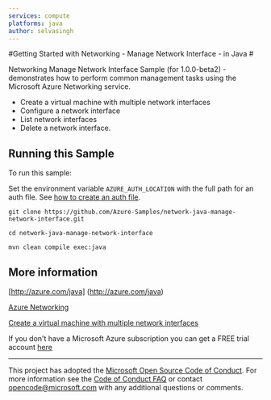 ```yaml
---
services: compute
platforms: java
author: selvasingh
---
```


#Getting Started with Networking - Manage Network Interface - in Java #

Networking Manage Network Interface Sample (for 1.0.0-beta2) - demonstrates how to perform common management tasks using the Microsoft Azure Networking service.


- Create a virtual machine with multiple network interfaces
- Configure a network interface
- List network interfaces
- Delete a network interface.
 

## Running this Sample ##

To run this sample:

Set the environment variable `AZURE_AUTH_LOCATION` with the full path for an auth file. See [how to create an auth file](https://github.com/Azure/azure-sdk-for-java/blob/master/AUTH.md).

    git clone https://github.com/Azure-Samples/network-java-manage-network-interface.git

    cd network-java-manage-network-interface

    mvn clean compile exec:java

## More information ##

[http://azure.com/java] (http://azure.com/java)

[Azure Networking](https://azure.microsoft.com/en-us/services/virtual-network/)

[Create a virtual machine with multiple network interfaces](https://azure.microsoft.com/en-us/documentation/articles/virtual-networks-multiple-nics/)

If you don't have a Microsoft Azure subscription you can get a FREE trial account [here](http://go.microsoft.com/fwlink/?LinkId=330212)

---

This project has adopted the [Microsoft Open Source Code of Conduct](https://opensource.microsoft.com/codeofconduct/). For more information see the [Code of Conduct FAQ](https://opensource.microsoft.com/codeofconduct/faq/) or contact [opencode@microsoft.com](mailto:opencode@microsoft.com) with any additional questions or comments.